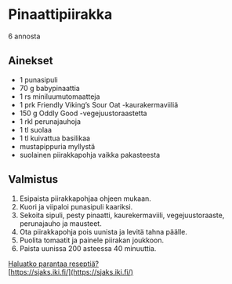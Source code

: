 # Pinaattipiirakka
6 annosta


## Ainekset
- 1 punasipuli
- 70 g babypinaattia
- 1 rs miniluumutomaatteja
- 1 prk Friendly Viking’s Sour Oat -kaurakermaviiliä
- 150 g Oddly Good -vegejuustoraastetta
- 1 rkl perunajauhoja
- 1 tl suolaa
- 1 tl kuivattua basilikaa
- mustapippuria myllystä
- suolainen piirakkapohja vaikka pakasteesta


## Valmistus
1. Esipaista piirakkapohjaa ohjeen mukaan.
2. Kuori ja viipaloi punasipuli kaariksi.
3. Sekoita sipuli, pesty pinaatti, kaurekermaviili, vegejuustoraaste, perunajauho ja mausteet.
4. Ota piirakkapohja pois uunista ja levitä tahna päälle.
5. Puolita tomaatit ja painele piirakan joukkoon.
6. Paista uunissa 200 asteessa 40 minuuttia.


[Haluatko parantaa reseptiä?](https://github.com/sjaks/cookbook/edit/master/src/pinaattipiirakka.md)  
[https://sjaks.iki.fi/](https://sjaks.iki.fi/)